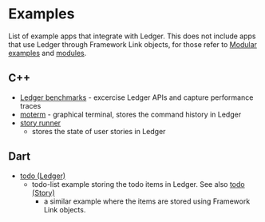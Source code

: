 # Examples

List of example apps that integrate with Ledger. This does not include apps that
use Ledger through Framework Link objects, for those refer to [Modular
examples](https://fuchsia.googlesource.com/modular/+/master/examples://fuchsia.googlesource.com/modular/+/master/examples/)
and
[modules](https://fuchsia.googlesource.com/module://fuchsia.googlesource.com/modules).

## C++

 * [Ledger
   benchmarks](https://fuchsia.googlesource.com/ledger/+/master/benchmark/) -
   excercise Ledger APIs and capture performance traces
 * [moterm](https://fuchsia.googlesource.com/moterm/) - graphical
   terminal, stores the command history in Ledger
 * [story
   runner](https://fuchsia.googlesource.com/modular/+/master/src/story_runner/)
   - stores the state of user stories in Ledger

## Dart

 * [todo
   (Ledger)](https://fuchsia.googlesource.com/modular/+/master/examples/todo_ledger/)
   - todo-list example storing the todo items in Ledger. See also [todo
     (Story)](https://fuchsia.googlesource.com/modular/+/master/examples/todo_story/)
     - a similar example where the items are stored using Framework Link objects.
